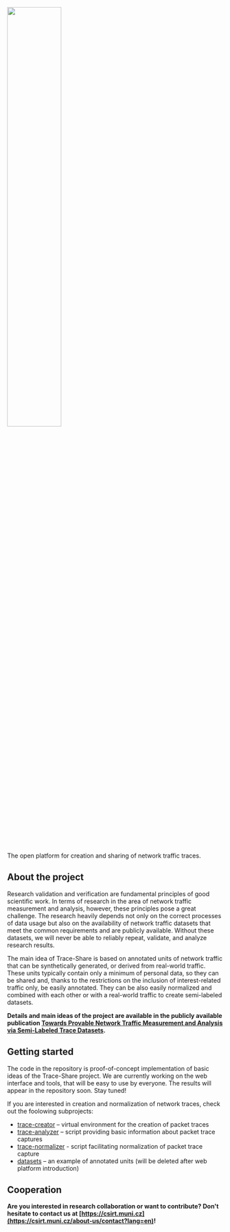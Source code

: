 <img src="https://is.muni.cz/www/325314/logo.png" width="50%"/>

The open platform for creation and sharing of network traffic traces.


## About the project

Research validation and verification are fundamental principles of good scientific work. In terms of research in the area of network traffic measurement and analysis, however, these principles pose a great challenge. The research heavily depends not only on the correct processes of data usage but also on the availability of network traffic datasets that meet the common requirements and are publicly available. Without these datasets, we will never be able to reliably repeat, validate, and analyze research results.

The main idea of Trace-Share is based on annotated units of network traffic that can be synthetically generated, or derived from real-world traffic. These units typically contain only a minimum of personal data, so they can be shared and, thanks to the restrictions on the inclusion of interest-related traffic only, be easily annotated. They can be also easily normalized and combined with each other or with a real-world traffic to create semi-labeled datasets.

**Details and main ideas of the project are available in the publicly available publication [Towards Provable Network Traffic Measurement and Analysis via Semi-Labeled Trace Datasets](https://doi.org/10.23919/TMA.2018.8506498).**


## Getting started

The code in the repository is proof-of-concept implementation of basic ideas of the Trace-Share project. We are currently working on the web interface and tools, that will be easy to use by everyone. The results will appear in the repository soon. Stay tuned!

If you are interested in creation and normalization of network traces, check out the foolowing subprojects:
- [trace-creator](trace-creator) – virtual environment for the creation of packet traces
- [trace-analyzer](trace-analyzer) – script providing basic information about packet trace captures
- [trace-normalizer](trace-normalizer) - script facilitating normalization of packet trace capture
- [datasets](datasets) – an example of annotated units (will be deleted after web platform introduction)

## Cooperation

**Are you interested in research collaboration or want to contribute? Don't hesitate to contact us at [https://csirt.muni.cz](https://csirt.muni.cz/about-us/contact?lang=en)!**
